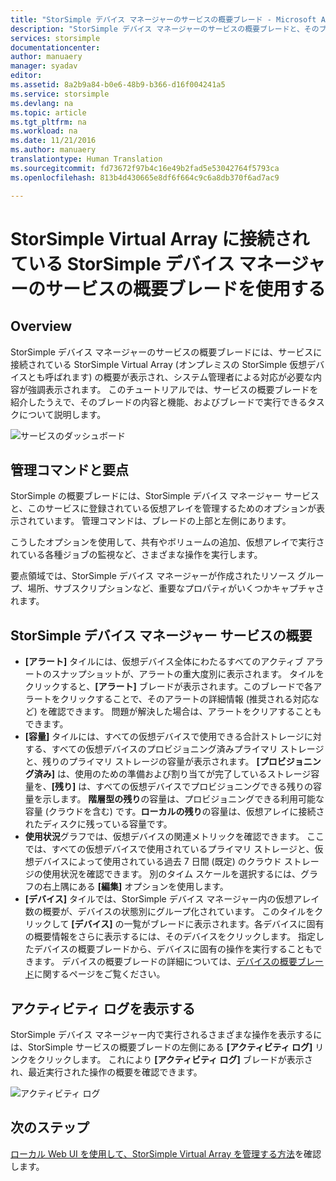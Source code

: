 ```yaml
---
title: "StorSimple デバイス マネージャーのサービスの概要ブレード - Microsoft Azure StorSimple Virtual Array | Microsoft Docs"
description: "StorSimple デバイス マネージャーのサービスの概要ブレードと、そのブレードを使用して StorSimple Virtual Array の正常性を監視する方法について説明します。"
services: storsimple
documentationcenter: 
author: manuaery
manager: syadav
editor: 
ms.assetid: 8a2b9a84-b0e6-48b9-b366-d16f004241a5
ms.service: storsimple
ms.devlang: na
ms.topic: article
ms.tgt_pltfrm: na
ms.workload: na
ms.date: 11/21/2016
ms.author: manuaery
translationtype: Human Translation
ms.sourcegitcommit: fd73672f97b4c16e49b2fad5e53042764f5793ca
ms.openlocfilehash: 813b4d430665e8df6f664c9c6a8db370f6ad7ac9

---
```

# <a name="use-the-service-summary-blade-for-storsimple-device-manager-connected-to-storsimple-virtual-array"></a>StorSimple Virtual Array に接続されている StorSimple デバイス マネージャーのサービスの概要ブレードを使用する
## <a name="overview"></a>Overview
StorSimple デバイス マネージャーのサービスの概要ブレードには、サービスに接続されている StorSimple Virtual Array (オンプレミスの StorSimple 仮想デバイスとも呼ばれます) の概要が表示され、システム管理者による対応が必要な内容が強調表示されます。 このチュートリアルでは、サービスの概要ブレードを紹介したうえで、そのブレードの内容と機能、およびブレードで実行できるタスクについて説明します。

![サービスのダッシュボード](./media/storsimple-virtual-array-service-summary/service-blade.png)

## <a name="management-commands-and-essentials"></a>管理コマンドと要点
StorSimple の概要ブレードには、StorSimple デバイス マネージャー サービスと、このサービスに登録されている仮想アレイを管理するためのオプションが表示されています。 管理コマンドは、ブレードの上部と左側にあります。

こうしたオプションを使用して、共有やボリュームの追加、仮想アレイで実行されている各種ジョブの監視など、さまざまな操作を実行します。

要点領域では、StorSimple デバイス マネージャーが作成されたリソース グループ、場所、サブスクリプションなど、重要なプロパティがいくつかキャプチャされます。

## <a name="storsimple-device-manager-service-summary"></a>StorSimple デバイス マネージャー サービスの概要
* **[アラート]** タイルには、仮想デバイス全体にわたるすべてのアクティブ アラートのスナップショットが、アラートの重大度別に表示されます。 タイルをクリックすると、**[アラート]** ブレードが表示されます。このブレードで各アラートをクリックすることで、そのアラートの詳細情報 (推奨される対応など) を確認できます。 問題が解決した場合は、アラートをクリアすることもできます。
* **[容量]** タイルには、すべての仮想デバイスで使用できる合計ストレージに対する、すべての仮想デバイスのプロビジョニング済みプライマリ ストレージと、残りのプライマリ ストレージの容量が表示されます。 **[プロビジョニング済み]** は、使用のための準備および割り当てが完了しているストレージ容量を、**[残り]** は、すべての仮想デバイスでプロビジョニングできる残りの容量を示します。 **階層型の残り**の容量は、プロビジョニングできる利用可能な容量 (クラウドを含む) です。**ローカルの残り**の容量は、仮想アレイに接続されたディスクに残っている容量です。
* **使用状況**グラフでは、仮想デバイスの関連メトリックを確認できます。 ここでは、すべての仮想デバイスで使用されているプライマリ ストレージと、仮想デバイスによって使用されている過去 7 日間 (既定) のクラウド ストレージの使用状況を確認できます。 別のタイム スケールを選択するには、グラフの右上隅にある **[編集]** オプションを使用します。
* **[デバイス]** タイルでは、StorSimple デバイス マネージャー内の仮想アレイ数の概要が、デバイスの状態別にグループ化されています。 このタイルをクリックして **[デバイス]** の一覧がブレードに表示されます。各デバイスに固有の概要情報をさらに表示するには、そのデバイスをクリックします。 指定したデバイスの概要ブレードから、デバイスに固有の操作を実行することもできます。 デバイスの概要ブレードの詳細については、[デバイスの概要ブレード](storsimple-virtual-array-device-summary.md)に関するページをご覧ください。

## <a name="view-the-activity-logs"></a>アクティビティ ログを表示する
StorSimple デバイス マネージャー内で実行されるさまざまな操作を表示するには、StorSimple サービスの概要ブレードの左側にある **[アクティビティ ログ]** リンクをクリックします。 これにより **[アクティビティ ログ]** ブレードが表示され、最近実行された操作の概要を確認できます。

![アクティビティ ログ](./media/storsimple-virtual-array-service-summary/activity-log.png)

## <a name="next-steps"></a>次のステップ
[ローカル Web UI を使用して、StorSimple Virtual Array を管理する方法](storsimple-ova-web-ui-admin.md)を確認します。




<!--HONumber=Nov16_HO4-->


